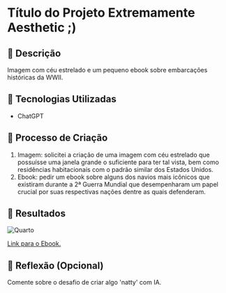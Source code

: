 # Título do Projeto Extremamente Aesthetic ;)

## 📒 Descrição
Imagem com céu estrelado e um pequeno ebook sobre embarcações históricas da WWII. 

## 🤖 Tecnologias Utilizadas
- ChatGPT
## 🧐 Processo de Criação
1. Imagem: solicitei a criação de uma imagem com céu estrelado que possuísse uma janela grande o suficiente para ter tal vista, bem como residências habitacionais com o padrão similar dos Estados Unidos. 
2. Ebook: pedir um ebook sobre alguns dos navios mais icônicos que existiram durante a 2ª Guerra Mundial que desempenharam um papel crucial por suas respectivas nações dentre as quais defenderam. 
## 🚀 Resultados

![Quarto](https://github.com/user-attachments/assets/6f914fa6-57eb-4907-896b-5ff80890035d)

[Link para o Ebook.](https://chatgpt.com/c/678e7d35-b0d8-8005-aa41-f9880fd2db77)

## 💭 Reflexão (Opcional)
Comente sobre o desafio de criar algo 'natty' com IA.
